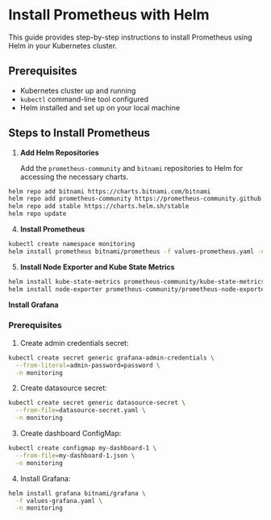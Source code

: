 # Install Prometheus with Helm

This guide provides step-by-step instructions to install Prometheus using Helm in your Kubernetes cluster.

## Prerequisites

- Kubernetes cluster up and running
- `kubectl` command-line tool configured
- Helm installed and set up on your local machine

## Steps to Install Prometheus

1. **Add Helm Repositories**

    Add the `prometheus-community` and `bitnami` repositories to Helm for accessing the necessary charts.

```sh
helm repo add bitnami https://charts.bitnami.com/bitnami
helm repo add prometheus-community https://prometheus-community.github.io/helm-charts
helm repo add stable https://charts.helm.sh/stable
helm repo update
```

4. **Install Prometheus**


```sh
kubectl create namespace monitoring
helm install prometheus bitnami/prometheus -f values-prometheus.yaml -n monitoring
```

5. **Install Node Exporter and Kube State Metrics**

```sh
helm install kube-state-metrics prometheus-community/kube-state-metrics -n monitoring
helm install node-exporter prometheus-community/prometheus-node-exporter -n monitoring
```

**Install Grafana**

### Prerequisites
1. Create admin credentials secret:
```sh
kubectl create secret generic grafana-admin-credentials \
  --from-literal=admin-password=password \
  -n monitoring
```

2. Create datasource secret:
```sh
kubectl create secret generic datasource-secret \
  --from-file=datasource-secret.yaml \
  -n monitoring
```

3. Create dashboard ConfigMap:
```sh
kubectl create configmap my-dashboard-1 \
  --from-file=my-dashboard-1.json \
  -n monitoring
```

4. Install Grafana:
```sh
helm install grafana bitnami/grafana \
  -f values-grafana.yaml \
  -n monitoring
```
